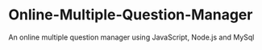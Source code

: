 # Online-Multiple-Question-Manager
An online multiple question manager using JavaScript, Node.js and MySql
